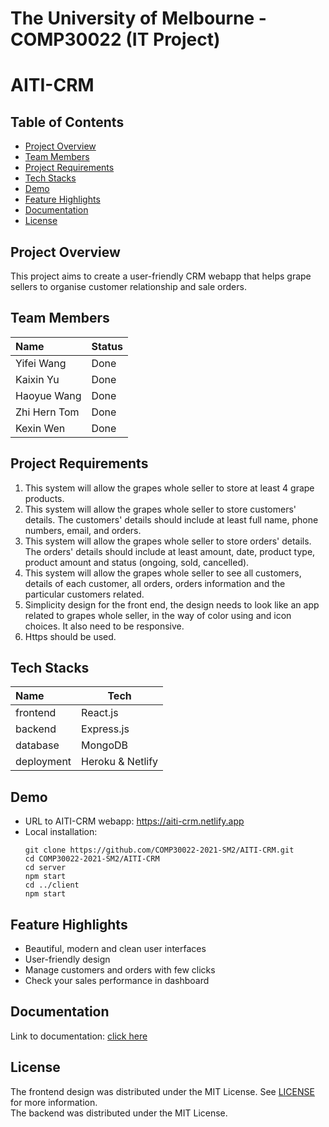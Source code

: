 # The University of Melbourne - COMP30022 (IT Project)
# AITI-CRM

## Table of Contents
  * [Project Overview](#project-overview)
  * [Team Members](#team-members)
  * [Project Requirements](#project-requirements)
  * [Tech Stacks](#tech-stacks)
  * [Demo](#demo)
  * [Feature Highlights](#feature-highlights)
  * [Documentation](#documentation)
  * [License](#license)

## Project Overview
This project aims to create a user-friendly CRM webapp that helps grape sellers to organise customer relationship and sale orders.

## Team Members

| Name         |   Status |
| :---         |   -----  |
| Yifei Wang   |   Done   |
| Kaixin Yu    |   Done   |
| Haoyue Wang  |   Done   |
| Zhi Hern Tom |   Done   |
| Kexin Wen    |   Done   |

## Project Requirements
1. This system will allow the grapes whole seller to store at least 4 grape products.<br />
2. This system will allow the grapes whole seller to store customers' details. The customers' details should include at least full name, phone numbers, email, and orders.<br />
3. This system will allow the grapes whole seller to store orders' details. The orders' details should include at least amount, date, product type, product amount and status (ongoing, sold, cancelled).<br />
4. This system will allow the grapes whole seller to see all customers, details of each customer, all orders,  orders information and the particular customers related.<br />
5. Simplicity design for the front end, the design needs to look like an app related to grapes whole seller, in the way of color using and icon choices. It also need to be responsive.<br />
6. Https should be used.

## Tech Stacks

| Name       |   Tech             |
| :---       |   -----            |
| frontend   |   React.js         |
| backend    |   Express.js       |
| database   |   MongoDB          |
| deployment |   Heroku & Netlify |

## Demo
- URL to AITI-CRM webapp: https://aiti-crm.netlify.app
- Local installation:
    ```
    git clone https://github.com/COMP30022-2021-SM2/AITI-CRM.git
    cd COMP30022-2021-SM2/AITI-CRM
    cd server
    npm start
    cd ../client
    npm start
    ```

## Feature Highlights
- Beautiful, modern and clean user interfaces
- User-friendly design
- Manage customers and orders with few clicks
- Check your sales performance in dashboard

## Documentation
Link to documentation: [click here](https://unimelbcloud.sharepoint.com/:o:/t/ITProject359/Et7eHCrn7k5PhQlJ5L_9NVQBE5y05-dyrEROxG0Vhsia3Q?e=w2vA8y)

## License
The frontend design was distributed under the MIT License. See [LICENSE](https://github.com/minimal-ui-kit/minimal.free/blob/main/LICENSE.md) for more information.<br />
The backend was distributed under the MIT License.
